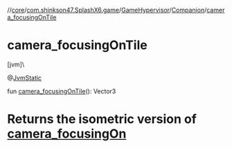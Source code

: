 //[core](../../../../index.md)/[com.shinkson47.SplashX6.game](../../index.md)/[GameHypervisor](../index.md)/[Companion](index.md)/[camera_focusingOnTile](camera_focusing-on-tile.md)

# camera_focusingOnTile

[jvm]\

@[JvmStatic](https://kotlinlang.org/api/latest/jvm/stdlib/kotlin.jvm/-jvm-static/index.html)

fun [camera_focusingOnTile](camera_focusing-on-tile.md)(): Vector3

# Returns the isometric version of [camera_focusingOn](camera_focusing-on.md)
